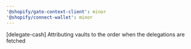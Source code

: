 ```yaml
---
'@shopify/gate-context-client': minor
'@shopify/connect-wallet': minor
---
```


[delegate-cash] Attributing vaults to the order when the delegations are fetched
